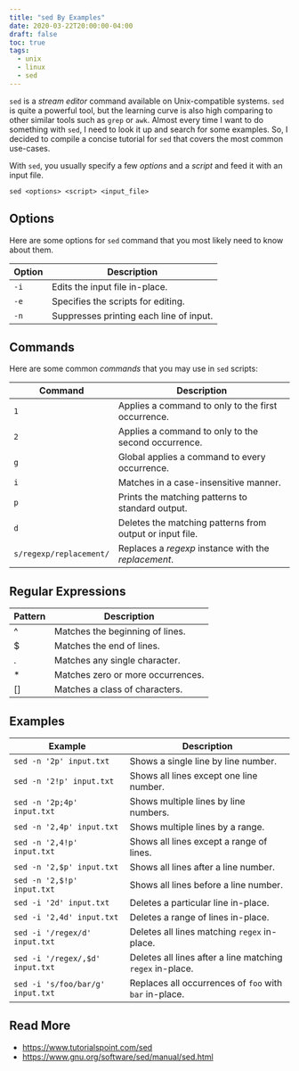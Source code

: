 ```yaml
---
title: "sed By Examples"
date: 2020-03-22T20:00:00-04:00
draft: false
toc: true
tags:
  - unix
  - linux
  - sed
---
```


`sed` is a _stream editor_ command available on Unix-compatible systems.
`sed` is quite a powerful tool, but the learning curve is also high comparing to other similar tools such as `grep` or `awk`.
Almost every time I want to do something with `sed`, I need to look it up and search for some examples.
So, I decided to compile a concise tutorial for `sed` that covers the most common use-cases.

With `sed`, you usually specify a few _options_ and a _script_ and feed it with an input file.

```
sed <options> <script> <input_file>
```

## Options

Here are some options for `sed` command that you most likely need to know about them.

| Option | Description                             |
|--------|-----------------------------------------|
| `-i`   | Edits the input file in-place.          |
| `-e`   | Specifies the scripts for editing.      |
| `-n`   | Suppresses printing each line of input. |

## Commands

Here are some common _commands_ that you may use in `sed` scripts:

| Command                 | Description                                              |
|-------------------------|----------------------------------------------------------|
| `1`                     | Applies a command to only to the first occurrence.       |
| `2`                     | Applies a command to only to the second occurrence.      |
| `g`                     | Global applies a command to every occurrence.            |
| `i`                     | Matches in a case-insensitive manner.                    |
| `p`                     | Prints the matching patterns to standard output.         |
| `d`                     | Deletes the matching patterns from output or input file. |
| `s/regexp/replacement/` | Replaces a _regexp_ instance with the _replacement_.     |

## Regular Expressions

| Pattern | Description                       |
|---------|-----------------------------------|
| ^       | Matches the beginning of lines.   |
| $       | Matches the end of lines.         |
| .       | Matches any single character.     |
| *       | Matches zero or more occurrences. |
| []      | Matches a class of characters.    |

## Examples

| Example                          | Description                                               |
|----------------------------------|-----------------------------------------------------------|
| `sed -n '2p' input.txt`          | Shows a single line by line number.                       |
| `sed -n '2!p' input.txt`         | Shows all lines except one line number.                   |
| `sed -n '2p;4p' input.txt`       | Shows multiple lines by line numbers.                     |
| `sed -n '2,4p' input.txt`        | Shows multiple lines by a range.                          |
| `sed -n '2,4!p' input.txt`       | Shows all lines except a range of lines.                  |
| `sed -n '2,$p' input.txt`        | Shows all lines after a line number.                      |
| `sed -n '2,$!p' input.txt`       | Shows all lines before a line number.                     |
| `sed -i '2d' input.txt`          | Deletes a particular line in-place.                       |
| `sed -i '2,4d' input.txt`        | Deletes a range of lines in-place.                        |
| `sed -i '/regex/d' input.txt`    | Deletes all lines matching `regex` in-place.              |
| `sed -i '/regex/,$d' input.txt`  | Deletes all lines after a line matching `regex` in-place. |
| `sed -i 's/foo/bar/g' input.txt` | Replaces all occurrences of `foo` with `bar` in-place.    |

## Read More

  - https://www.tutorialspoint.com/sed
  - https://www.gnu.org/software/sed/manual/sed.html

